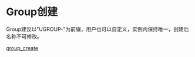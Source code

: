 # Group创建

Group建议以"UGROUP-"为前缀，用户也可以自定义，实例内保持唯一，创建后名称不可修改。

[group_create](/URocketMQ/images/group_create.png)